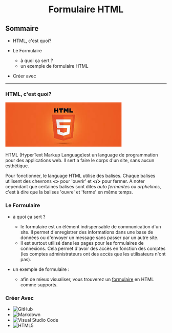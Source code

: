<h1 align="center">Formulaire HTML</h1>

## Sommaire

 - HTML, c'est quoi?

 - Le Formulaire
    - à quoi ça sert ?
    - un exemple de formulaire HTML

 - Créer avec 

 --------------------------------------------

### HTML, c'est quoi? 

![imagehtml](./res/img/html5.jpeg)

HTML (HyperText Markup Language)est un language de programmation pour des applications web. Il sert a faire le corps d'un site, sans aucun esthétique.

Pour fonctionner, le language HTML utilise des balises. Chaque balises utilisent des chevrons **<>** pour 'ouvrir' et **</>** pour fermer.
A noter cependant que certaines balises sont dites _auto fermantes_ ou _orphelines_, c'est à dire que la balises 'ouvre' et 'ferme' en même temps.

### Le Formulaire

 - à quoi ça sert ?
    - le formulaire est un élément indispensable de communication d'un site. Il permet d'enregistrer des informations dans une base de données ou d'envoyer un message sans passer par un autre site.
    - Il est surtout utilisé dans les pages pour les formulaires de connexions. Cela permet d'avoir des accès en fonction des comptes (les comptes administrateurs ont des accès que les utilisateurs n'ont pas).

 - un exemple de formulaire :
    - afin de mieux visualiser, vous trouverez un [formulaire](./docs/index.md) en HTML comme supports.

### Créer Avec

- ![GitHub](https://img.shields.io/badge/github-%23121011.svg?style=for-the-badge&logo=github&logoColor=white)
- ![Markdown](https://img.shields.io/badge/markdown-%23000000.svg?style=for-the-badge&logo=markdown&logoColor=white)
- ![Visual Studio Code](https://img.shields.io/badge/Visual%20Studio%20Code-0078d7.svg?style=for-the-badge&logo=visual-studio-code&logoColor=white)
- ![HTML5](https://img.shields.io/badge/HTML5-orange?style=for-the-badge&logo=HTML5)




